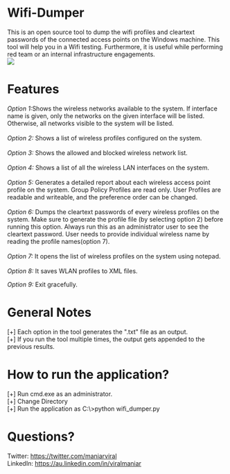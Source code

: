 # Wifi-Dumper
This is an open source tool to dump the wifi profiles and cleartext passwords of the connected access points on the Windows machine. This tool will help you in a Wifi testing. Furthermore, it is useful while performing red team or an internal infrastructure engagements.<br>
<img src=https://github.com/Viralmaniar/Wifi-Dumper/blob/master/Wifi-Dumper.PNG>
# Features
<i>Option 1:</i>Shows the wireless networks available to the system. If interface name is given, only the networks on the given interface will be listed. Otherwise, all networks visible to the system will be listed.<br>
<br>
<i>Option 2:</i> Shows a list of wireless profiles configured on the system.<br>
<br>
<i>Option 3:</i> Shows the allowed and blocked wireless network list.<br>
<br>
<i>Option 4:</i> Shows a list of all the wireless LAN interfaces on the system.<br>
<br>
<i>Option 5:</i> Generates a detailed report about each wireless access point profile on the system. Group Policy Profiles are read only. User Profiles are readable and writeable, and the preference order can be changed.<br>
<br>
<i>Option 6:</i> Dumps the cleartext passwords of every wireless profiles on the system. Make sure to generate the profile file (by selecting option 2) before running this option. Always run this as an administrator user to see the cleartext password. User needs to provide individual wireless name by reading the profile names(option 7). <br>
<br>
<i>Option 7:</i> It opens the list of wireless profiles on the system using notepad.<br>
<br>
<i>Option 8:</i> It saves WLAN profiles to XML files.<br>

<i>Option 9:</i> Exit gracefully.<br>

# General Notes
[+] Each option in the tool generates the ".txt" file as an output.<br>
[+] If you run the tool multiple times, the output gets appended to the previous results.

# How to run the application?
[+] Run cmd.exe as an administrator.<br>
[+] Change Directory<br>
[+] Run the application as C:\\>python wifi_dumper.py

# Questions?
Twitter: https://twitter.com/maniarviral<br>
LinkedIn: https://au.linkedin.com/in/viralmaniar

